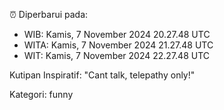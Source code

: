 ⏰ Diperbarui pada:
- WIB: Kamis, 7 November 2024 20.27.48 UTC
- WITA: Kamis, 7 November 2024 21.27.48 UTC
- WIT: Kamis, 7 November 2024 22.27.48 UTC

Kutipan Inspiratif:
"Cant talk, telepathy only!"


Kategori: funny

